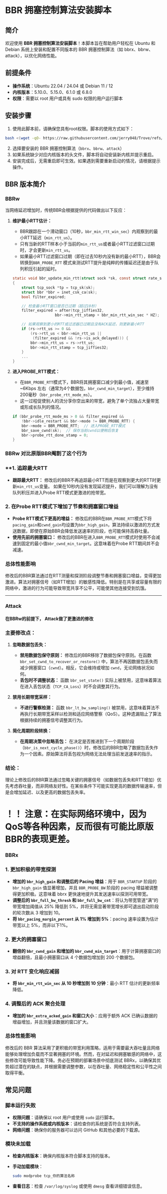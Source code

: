 
# BBR 拥塞控制算法安装脚本

## 简介

欢迎使用 **BBR 拥塞控制算法安装脚本**！本脚本旨在帮助用户轻松在 Ubuntu 和 Debian 系统上安装和配置不同版本的 BBR 拥塞控制算法（如 bbrx、bbrw、attack），以优化网络性能。

## 前提条件

- **操作系统**：Ubuntu 22.04 / 24.04 或 Debian 11 / 12
- **内核版本**：5.10.0、5.15.0、6.1.0 或 6.8.0
- **权限**：需要以 root 用户或具有 sudo 权限的用户运行脚本

## 安装步骤

1. 使用此脚本前，请确保您具有root权限。脚本的使用方式如下：

  ```bash
  bash <(wget -qO- https://raw.githubusercontent.com/jerry048/Trove/refs/heads/main/BBR-Install/BBRInstall.sh)
  ```

2. 选择要安装的 BBR 拥塞控制算法（`bbrx`、`bbrw`、`attack`）
3. 如果系统缺少对应内核版本的头文件，脚本将自动安装新内核并提示重启。
4. 安装完成后，无需重启即可生效。如果遇到需要重新启动的情况，请根据提示操作。

## BBR 版本简介
### BBRw
当网络延迟增加时，传统BBR会根据提供的代码做出以下反应：

1. **维护最小RTT估计：**
   - BBR跟踪在一个滑动窗口（10秒，`bbr_min_rtt_win_sec`）内观察到的最小RTT延迟（`min_rtt_us`）。
   - 只有当新的RTT样本小于当前的`min_rtt_us`或者最小RTT过滤窗口过期时，才会更新`min_rtt_us`。 
   - 如果最小RTT过滤窗口过期（即在过去10秒内没有新的最小RTT），BBR会转换到`BBR_PROBE_RTT` 模式来测试RTT提升是纯粹的传播延迟还是由于队列积压引起的延时。

   ```c
   static void bbr_update_min_rtt(struct sock *sk, const struct rate_sample *rs)
   {
       struct tcp_sock *tp = tcp_sk(sk);
       struct bbr *bbr = inet_csk_ca(sk);
       bool filter_expired;

       // 检查最小RTT窗口是否已过期（超过10秒）
       filter_expired = after(tcp_jiffies32,
                      bbr->min_rtt_stamp + bbr_min_rtt_win_sec * HZ);

       // 如果观察到更小的RTT或过滤器已过期且没有ACK延迟，则更新最小RTT
       if (rs->rtt_us >= 0 &&
           (rs->rtt_us < bbr->min_rtt_us ||
            (filter_expired && !rs->is_ack_delayed))) {
           bbr->min_rtt_us = rs->rtt_us;
           bbr->min_rtt_stamp = tcp_jiffies32;
       }
       ...
   }
   ```

2. **进入PROBE_RTT模式：**
   - 在`BBR_PROBE_RTT`模式下，BBR将其拥塞窗口减少到最小值，减速至~6Kbps 左右（通常为4个数据包，`bbr_cwnd_min_target`），至少维持200毫秒（`bbr_probe_rtt_mode_ms`）。
   - 这一过程促使别人的流分享你空出来的带宽，避免了单个流独占大量带宽或形成长队列的情况。
   ```c
   if (bbr_probe_rtt_mode_ms > 0 && filter_expired &&
       !bbr->idle_restart && bbr->mode != BBR_PROBE_RTT) {
       bbr->mode = BBR_PROBE_RTT;  // 进入PROBE_RTT模式
       bbr_save_cwnd(sk);  // 保存当前cwnd以便稍后恢复
       bbr->probe_rtt_done_stamp = 0;
   }
   ```

### BBRw 对比原版BBR阉割了这个行为

### **1. 追踪最大RTT

- **跟踪最大RTT：** 修改后的BBR不再追踪最小RTT而是在观察到更大的RTT时更新`min_rtt_us`变量。 如果在10秒内没有发现延迟提升，我们可以理解为没有队列积压并进入Probe RTT模式更激进的抢带宽。

### **2. 在Probe RTT模式下增加了节奏和拥塞窗口增益**

- **Probe RTT模式下更高的增益：** 修改后的BBR在`BBR_PROBE_RTT`模式下将`pacing_gain`和`cwnd_gain`均设置为`bbr_high_gain`，算法持续以激进的方式发送数据，即使在原始BBR会降低发送速率的阶段，也可能保持高吞吐量。
- **使用先前的拥塞窗口：** 修改后的BBR在进入`BBR_PROBE_RTT`模式时使用不会减速到固定的最小值`bbr_cwnd_min_target`。这意味着在Probe RTT期间并不会减速。

### **总体性能影响**

修改后的BBR算法通过在RTT测量和探测阶段调整节奏和拥塞窗口增益，变得更加激进。算法对拥塞信号（如RTT增加）的敏感性降低。特别是在共享或容量有限的网络中，激进的行为可能导致带宽共享不公平，可能使其他连接受到饥饿。

---
### Attack
#### 在BBRw的前提下， Attack做了更激进的修改

### 主要修改点：

1. **忽略数据包丢失：**
   - **禁用数据包保守原则：** 修改后的BBR移除了数据包保守原则。在函数 `bbr_set_cwnd_to_recover_or_restore()` 中，算法不再因数据包丢失而减少拥塞窗口（`cwnd`）。相反，它会维持或增加 `cwnd`，无论网络状况如何。
   - **丢包时不调整状态：** 函数 `bbr_set_state()` 实际上被禁用，这意味着算法在进入丢包状态（`TCP_CA_Loss`）时不会调整其行为。

2. **禁用长期带宽采样：**
   - **不进行警察检测：** 函数 `bbr_lt_bw_sampling()` 被禁用，这意味着算法不再执行长期带宽采样以检测和适应网络警察（QoS）。这种遗漏阻止了算法根据持续的拥塞信号调整其行为。

5. **简化周期阶段转换：**
   - **在周期决策中忽略丢包：** 在决定是否推进到下一个周期阶段（`bbr_is_next_cycle_phase()`）时，修改后的BBR忽略了数据包丢失作为一个因素。原始算法将丢包视为网络无法处理当前发送速率的指示。

### 结论：

理论上修改后的BBR算法通过忽略关键的拥塞信号（如数据包丢失和RTT增加）优先考虑吞吐量，而非网络友好性。在某些条件下可能实现更高的数据传输速率，但是会增加延迟、以及更高的数据包丢失率。
# ！！ 注意：在实际网络环境中，因为QoS等各种因素，反而很有可能比原版BBR的表现更差。
### BBRx

### **1. 更加积极的带宽探测**

-   **增加的 `bbr_high_gain` 和调整后的 Pacing 增益**：用于 `BBR_STARTUP` 阶段的 `bbr_high_gain` 值显著增加，并且 `BBR_PROBE_BW` 阶段的 pacing 增益被调整得更加积极。这意味着 bbrx 更快速地提升其发送速率以探测可用带宽。
- **调整后的 `bbr_full_bw_thresh` 和 `bbr_full_bw_cnt`**：将认为带宽管道“满”的带宽增加阈值从 25% 降低到 5%，并将无需显著带宽增长即可退出启动阶段的轮次数从 3 增加到 10。
-   **将 `bbr_pacing_margin_percent` 从 1% 增加到 5%**：pacing 速率设置为估计带宽以上 5%，而非以下1%。

### **2. 更大的拥塞窗口**

-   **翻倍的 `bbr_cwnd_gain` 和增加的 `bbr_cwnd_min_target`**：用于计算拥塞窗口的增益翻倍，且最小拥塞窗口从 4 个数据包增加到 200 个数据包。

### **3. 对 RTT 变化响应减弱**

-   **将 `bbr_min_rtt_win_sec` 从 10 秒增加到 10 分钟**：最小 RTT 估计的更新频率降低。

### **4. 调整后的 ACK 聚合处理**

-   **增加的 `bbr_extra_acked_gain` 和窗口大小**：应用于额外 ACK 已确认数据的增益增加，并且测量该数据的窗口扩大。

### **总体性能影响**

修改后的 BBR 算法采用了更积极的带宽利用策略，适用于需要最大吞吐量且网络能够处理增加负载而不显著拥塞的环境。然而，在对延迟和拥塞敏感的网络中，这些修改可能导致性能下降。务必在预期的部署场景中彻底测试 BBRx，以确保其优势超过潜在的缺点，并根据需要调整参数，以在吞吐量、网络稳定性和公平性之间取得平衡。



## 常见问题

### 脚本运行失败

- **权限问题**：请确保以 root 用户或使用 `sudo` 运行脚本。
- **不支持的操作系统或内核版本**：请检查你的系统是否符合支持列表。
- **网络问题**：确保你的服务器可以访问 GitHub 和其他必要的下载源。

### 模块未加载

- **检查内核版本**：确保内核版本符合脚本支持的版本。
- **手动加载模块**：

  ```bash
  sudo modprobe tcp_你的算法名称
  ```

- **查看日志**：检查 `/var/log/syslog` 或使用 `dmesg` 查看详细错误信息。
